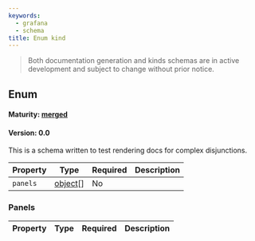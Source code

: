 ```yaml
---
keywords:
  - grafana
  - schema
title: Enum kind
---
```

> Both documentation generation and kinds schemas are in active development and subject to change without prior notice.

## Enum

#### Maturity: [merged](../../../maturity/#merged)
#### Version: 0.0

This is a schema written to test rendering docs for complex disjunctions.

| Property | Type                | Required | Description |
|----------|---------------------|----------|-------------|
| `panels` | [object](#panels)[] | No       |             |

### Panels

| Property | Type | Required | Description |
|----------|------|----------|-------------|


